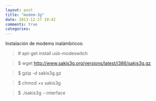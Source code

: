 ```yaml
---
layout: post
title: "modem-3g"
date: 2013-12-27 19:42
comments: true
categories: 
---
```

Instalación de modems inalámbricos:

>\# apt-get install usb-modeswitch

>$ wget http://www.sakis3g.org/versions/latest/i386/sakis3g.gz

>$ gzip -d sakis3g.gz

>$ chmod +x sakis3g

>$ ./sakis3g --interface

